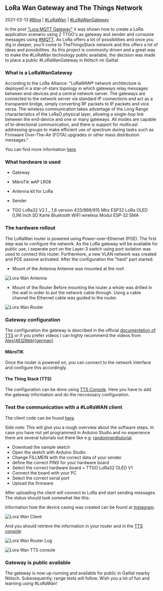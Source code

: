 ## LoRa Wan Gateway and The Things Network
2021-03-13 [#Blog](/index) | [#LoRaWan](/posts/lorawangateway) | [#LoRaWanGateway](/posts/lorawangateway)

In the post ["Lora MQTT Gateway"](/posts/loragateway) it was shown how to create a LoRa application scenario using 2 TTGO's as gateway and sender and consume messages using [#MQTT](https://en.wikipedia.org/wiki/MQTT). As LoRa offers a lot of possibilities and once you dig in deeper, you'll come to TheThingsStack network and this offers a lot of ideas and possibilities. As this project is community driven and a great way to make the #LoRaWan technology public available, the decision was made to place a public #LoRaWanGateway in Nötsch im Gailtal.

### What is a LoRaWanGateway
According to the LoRa Alliance:
"LoRaWAN® network architecture is deployed in a star-of-stars topology in which gateways relay messages between end-devices and a central network server. The gateways are connected to the network server via standard IP connections and act as a transparent bridge, simply converting RF packets to IP packets and vice versa. The wireless communication takes advantage of the Long Range characteristics of the LoRaÒ physical layer, allowing a single-hop link between the end-device and one or many gateways. All modes are capable of bi-directional communication, and there is support for multicast addressing groups to make efficient use of spectrum during tasks such as Firmware Over-The-Air (FOTA) upgrades or other mass distribution messages."

You can find more information [here](https://lora-alliance.org/about-lorawan/).

### What hardware is used
* Gateway
 * MikroTik wAP LR08
 * Antenna kit for LoRa

* Sender
 * TGO LoRa32 V2.1 _ 1,6 version 433/868/915 Mhz ESP32 LoRa OLED 0,96 Inch SD Karte Bluetooth WIFI wireless Modul ESP-32 SMA

### The hardware rollout
The LoRaWan router is powered using Power-over-Ethernet (POE). The first step was to configure the network. As the LoRa gateway will be available for public use, I seperate port on the Layer-3 switch using port isolation was used to connect this router. Furthermore, a new VLAN network was created and POE passive activated. After the configuration the "hard" part started. 

* Mount of the Antenna
Antenne was mounted at the roof.

![Lora Wan Antenna](/assets/lorawanantenna.jpg "Lora Wan Antenna")

* Mount of the Router
Before mounting the router a whole was drilled in the wall in order to put the network cable through. Using a cable channel the Ethernet cable was guided to the router.

![Lora Wan Router](/assets/lorawanrouter.jpg "Lora Wan Router")

### Gateway configuration 

The configuration the gateway is described in the official [documentation of TTS](https://www.thethingsindustries.com/stack/) or if you prefer videos I can highly recommend the videos from [Alex(AEQWeb)[german]](https://www.youtube.com/playlist?list=PLoMSZGQFQMtJLmsb9uxYqV5bgl6aCvxsX).

#### MikroTIK
Once the router is powered on, you can connect to the network interface and configure this accordingly.

#### The Thing Stack (TTS)
The configuration can be done using [TTS Console](https://eu1.cloud.thethings.network/). Here you have to add the gateway information and do the neccessary configuration. 

### Test the communication with a #LoRaWAN client

The client code can be found [here](https://github.com/achildrenmile/lorastuff/tree/master/lorawansensor/lorawansensor). 

Side note: This will give you a rough overview about the software steps. In case you have not yet programmed in Arduino Studio and no experience there are several tutorials out there like e.g. [randomnerdtutorial](https://randomnerdtutorials.com/getting-started-with-esp32/).


* Download the sample sketch
* Open the sketch with Arduino Studio
* Change FILLMEIN with the correct data of your sender
* define the correct PINS for your hardware board
* Select the correct hardware board = TTGO LoRa32 OLED V1 
* Connect the board with your PC
* Select the correct serial port
* Upload the firmware

After uploading the client will connect to LoRa and start sending messages. The status should look somewhat like this:

Information how the device casing was created can be found at [Instagram](https://www.instagram.com/p/CMK0TMnrHHH).

![Lora Wan Client](/assets/lorawanclient.jpg "Lora Wan Client")

And you should retrieve the information in your router and in the [TTS console](https://eu1.cloud.thethings.network):

![Lora Wan Router Log](/assets/lorawanrouterlog.jpg "Lora Wan Router Log")

![Lora Wan TTS console](/assets/lorawanttsconsole.jpg "Lora Wan TTS console")

### Gateway is public available 
The gateway is now up-running and available for public in Gailtal nearby Nötsch. Subesequently, range tests will follow. Wish you a lot of fun and learning using #LoRaWan!




